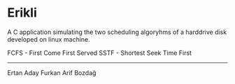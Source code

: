# Erikli

A C application simulating the two scheduling algoryhms of a harddrive disk developed on linux machine.

FCFS - First Come First Served 
SSTF - Shortest Seek Time First

-----------------
Ertan Aday
Furkan Arif Bozdağ
